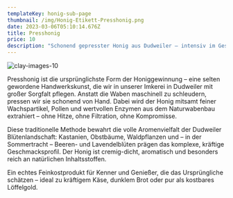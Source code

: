 ```yaml
---
templateKey: honig-sub-page
thumbnail: /img/Honig-Etikett-Presshonig.png
date: 2023-03-06T05:10:14.676Z
title: Presshonig
price: 10
description: "Schonend gepresster Honig aus Dudweiler – intensiv im Geschmack, naturbelassen in seiner Struktur."
---
```

![clay-images-10](/img/Honig-Etikett-Presshonig.png)

Presshonig ist die ursprünglichste Form der Honiggewinnung – eine selten gewordene Handwerkskunst, die wir in unserer Imkerei in Dudweiler mit großer Sorgfalt pflegen. Anstatt die Waben maschinell zu schleudern, pressen wir sie schonend von Hand. Dabei wird der Honig mitsamt feiner Wachspartikel, Pollen und wertvollen Enzymen aus dem Naturwabenbau extrahiert – ohne Hitze, ohne Filtration, ohne Kompromisse.

Diese traditionelle Methode bewahrt die volle Aromenvielfalt der Dudweiler Blütenlandschaft: Kastanien, Obstbäume, Waldpflanzen und – in der Sommertracht – Beeren- und Lavendelblüten prägen das komplexe, kräftige Geschmacksprofil. Der Honig ist cremig-dicht, aromatisch und besonders reich an natürlichen Inhaltsstoffen.

Ein echtes Feinkostprodukt für Kenner und Genießer, die das Ursprüngliche schätzen – ideal zu kräftigem Käse, dunklem Brot oder pur als kostbares Löffelgold.




